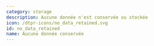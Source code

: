 ```yaml
---
category: storage
description: Aucune donnée n'est conservée ou stockée
icon: /dtpr-icons/no_data_retained.svg
id: no_data_retained
name: Aucune donnée conservée
---
```

